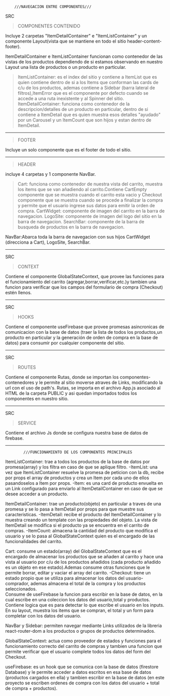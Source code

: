 		///NAVEGACION ENTRE COMPONENTES///
SRC
>COMPONENTES
>CONTENIDO

Incluye 2 carpetas "ItemDetailContainer" e "ItemListContainer" y un componente Layout(vista que se mantiene en todo el sitio header-content-footer).
 
ItemDetailContainer e ItemListContainer funcionan como contenedor de las vistas de los productos dependiendo de si estamos observando en nuestro Layout una lista de productos o un producto en particular.

>ItemListContainer: es el index del sitio y contiene a ItemList que es quien contiene dentro de si a los Items que conforman las cards de c/u de los productos, ademas contiene a Sidebar (barra lateral de filtros),ItemError que es el componente por defecto cuando se accede a una ruta inexistente y al Spinner del sitio.
>ItemDetailContainer: funciona como contenedor de la descripcion/detalles de un producto en particular, dentro de si contiene a ItemDetail que es quien muestra esos detalles "ayudado" por un Carousel y un ItemCount que son hijos y estan dentro de ItemDetail.

---------------------------------------------------------------------------------------------------------------------------------------------------------------------------------------------------------------------------------------------------------------------------------------------------------------------------------

>FOOTER

Incluye un solo componente que es el footer de todo el sitio.

---------------------------------------------------------------------------------------------------------------------------------------------------------------------------------------------------------------------------------------------------------------------------------------------------------------------------------

>HEADER

incluye 4 carpetas y 1 componente NavBar.

>Cart: funciona como contenedor de nuestra vista del carrito, muestra los items que se van añadiendo al carrito.Contiene CartEmpty componente que se muestra cuando el carrito esta vacio y Checkout componente que se muestra cuando se procede a finalizar la compra y permite que el usuario ingrese sus datos para emitir la orden de compra.
>CartWidget: componente de imagen del carrito en la barra de navegacion.
>LogoSite: componente de imagen del logo del sitio en la barra de navegacion.
>SearchBar: componente de la barra de busqueda de productos en la barra de navegacion.

NavBar:Abarca toda la barra de navegacion con sus hijos CartWidget (direcciona a Cart), LogoSite, SearchBar.

-----------------------------------------------------------------------------------------------------------------------------------------------------------------------------------------------------------------------------------------------------------------------------------------------------------------------------------------

SRC
>CONTEXT

Contiene el componente GlobalStateContext, que provee las funciones para el funcionamiento del carrito (agregar,borrar,verificar,etc.)y tambien una funcion para verificar que los campos del formulario de compra (Checkout) estén llenos.

------------------------------------------------------------------------------------------------------------------------------------------------------------------------------------------------------------------------------------------------------------------------------------------------------------------------------------------

SRC
>HOOKS

Contiene el componente useFirebase que provee promesas asincronicas de comunicacion con la base de datos (traer la lista de todos los productos,un producto en particular y la generación de orden de compra en la base de datos) para consumir por cualquier componente del sitio.

------------------------------------------------------------------------------------------------------------------------------------------------------------------------------------------------------------------------------------------------------------------------------------------------------------------------------------------
SRC
>ROUTES

Contiene el componente Rutas, donde se importan los componentes-contenedores y le permite al sitio moverse atraves de Links, modificando la url con el uso de path's.
Rutas, se importa en el archivo App.js asociado al HTML de la carpeta PUBLIC y asi quedan importados todos los componentes en nuestro sitio.

-------------------------------------------------------------------------------------------------------------------------------------------------------------------------------------------------------------------------------------------------------------------------------------------------------------------------------------------

SRC
>SERVICE

Contiene el archivo Js donde se configura nuestra base de datos de firebase.

********************************************************************************************************************************************************************************************************************************************************************************************************************************************
			///FUNCIONAMIENTO DE LOS COMPONENTES PRINCIPALES

ItemListContainer: trae a todos los productos de la base de datos por promesa(array) y los filtra en caso de que se aplique filtro.
	-ItemList: una vez que ItemListContainer resuelve la promesa de peticion con la db, recibe por props el array de productos y crea un Item por cada uno de ellos pasandoselos a Item por props.
		-Item: es una card de producto envuelta en un Link configurado para enviarlo al ItemDetailContainer en caso de que se desee acceder a un producto.


ItemDetailContainer: trae un producto(objeto) en particular a traves de una promesa y se lo pasa a ItemDetail por props para que muestre sus caracteristicas.
	-ItemDetail: recibe el producto del ItemDetailContainer y lo muestra creando un template con las propiedades del objeto. La vista de ItemDetail se modifica si el producto ya se encuentra en el carrito de compras.
		-ItemCount: almacena la cantidad del producto que modifica el usuario y se lo pasa al GlobalStateContext quien es el encargado de las funcionalidades del carrito.


Cart: consume un estado(array) del GlobalStateContext que es el encargado de almacenar los productos que se añaden al carrito y hace una vista al usuario por c/u de los productos añadidos (cada producto añadido es un objeto en ese estado).Ademas consume otras funciones que le permite borrar, editar y vaciar el array del carrito.
	-Checkout: tiene un estado propio que se utiliza para almacenar los datos del usuario-comprador, ademas almacena el total de la compra y los productos seleccionados.	
 		   Consume de useFirebase la funcion para escribir en la base de datos, en la cual escribe en una coleccion los datos del usuario,total y productos.
		   Contiene logica que es para detectar lo que escribe el usuario en los inputs. En su layout, muestra los items que se compran, el total y un form para completar con los datos del usuario.


NavBar y Sidebar: permiten navegar mediante Links utilizados de la libreria react-router-dom a los productos o  grupos de productos determinados.


GlobalStateContext: actua como proveedor de estados y funciones para el funcionamiento correcto del carrito de compras y tambien una funcion que permite verificar que el usuario complete todos los datos del form del Checkout.


useFirebase: es un hook que se comunica con la base de datos (firestore Database) y le permite acceder a datos escritos en esa base de datos (productos cargados en ella) y tambien escribir en la base de datos (en este proyecto se escriben ordenes de compra con los datos del usuario + total de compra + productos).











